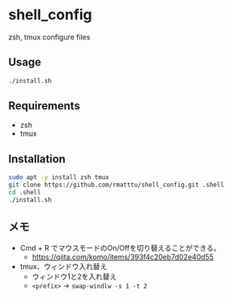 # shell_config

zsh, tmux configure files


## Usage

```bash
./install.sh
```

## Requirements

* zsh
* tmux


## Installation

```bash
sudo apt -y install zsh tmux
git clone https://github.com/rmatttu/shell_config.git .shell
cd .shell
./install.sh
```


## メモ

* Cmd + R でマウスモードのOn/Offを切り替えることができる。
    * https://qiita.com/komo/items/393f4c20eb7d02e40d55
* tmux、ウィンドウ入れ替え
    * ウィンドウ1と2を入れ替え
    * `<prefix>` → `swap-windlw -s 1 -t 2`


